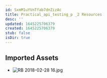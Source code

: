 ```yaml
---
id: SxmM1uYVnTfab7dnZizAc
title: Practical_api_testing_p _2 Resources
desc: ''
updated: 1645225706379
created: 1645225706379
stub: false
isDir: true
---
```

## Imported Assets
- ![RB 2018-02-28 16.jpg](/assets/rb-2018-02-28-16.jpg)
